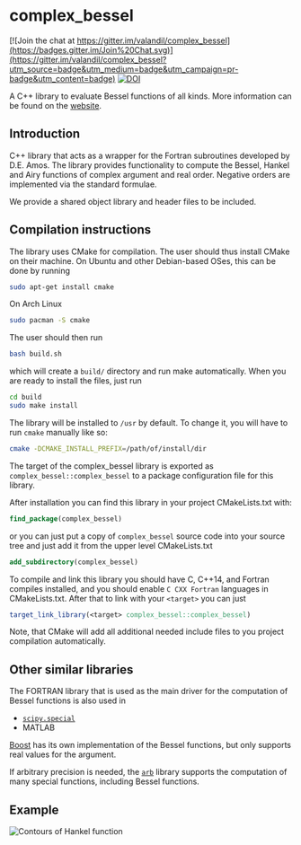 complex_bessel
==============

[![Join the chat at https://gitter.im/valandil/complex_bessel](https://badges.gitter.im/Join%20Chat.svg)](https://gitter.im/valandil/complex_bessel?utm_source=badge&utm_medium=badge&utm_campaign=pr-badge&utm_content=badge)
[![DOI](https://zenodo.org/badge/5354/valandil/complex_bessel.svg)](https://zenodo.org/badge/latestdoi/5354/valandil/complex_bessel)

A C++ library to evaluate Bessel functions of all kinds. More information can 
be found on the [website](http://joeydumont.github.io/complex_bessel).

## Introduction

C++ library that acts as a wrapper for the Fortran subroutines developed by D.E. Amos.
The library provides functionality to compute the Bessel, Hankel and Airy functions of
complex argument and real order. Negative orders are implemented via the standard formulae.

We provide a shared object library and header files to be included.

## Compilation instructions

The library uses CMake for compilation. The user should thus install CMake
on their machine. On Ubuntu and other Debian-based OSes, this can be done
by running
  ```bash
  sudo apt-get install cmake
  ```
On Arch Linux
  ```bash
  sudo pacman -S cmake
  ```

The user should then run
  ```bash
  bash build.sh
  ```
which will create a `build/` directory and run make automatically. When
you are ready to install the files, just run 
  ```bash
  cd build
  sudo make install
  ```
The library will be installed to `/usr` by default. To change
it, you will have to run `cmake` manually like so:
  ```bash
  cmake -DCMAKE_INSTALL_PREFIX=/path/of/install/dir
 ```

The target of the complex_bessel library is exported
as `complex_bessel::complex_bessel` to a package configuration file for this
library.

After installation you can find this library in your
project CMakeLists.txt with:
  ```cmake
  find_package(complex_bessel)
```
or you can just put a copy of `complex_bessel` source code
into your source tree and just add it from the upper level CMakeLists.txt
  ```cmake
 add_subdirectory(complex_bessel)
```
To compile and link this library you should have C, C++14, and Fortran compiles
installed, and you should enable `C CXX Fortran` languages in CMakeLists.txt. 
After that to link with your `<target>` you can just 
  ```cmake
  target_link_library(<target> complex_bessel::complex_bessel)
```
Note, that CMake will add all additional needed include
files to you project compilation automatically.

 ## Other similar libraries
 
 The FORTRAN library that is used as the main driver for the computation of Bessel functions is also used in
   * [`scipy.special`](https://docs.scipy.org/doc/scipy/reference/special.html)
   * MATLAB
   
[Boost](https://www.boost.org/doc/libs/1_72_0/libs/math/doc/html/math_toolkit/bessel/bessel_first.html) has its own implementation of the Bessel functions, but only supports real values for the argument.

If arbitrary precision is needed, the [`arb`](http://arblib.org/acb_hypgeom.html#bessel-functions) library supports the computation of many special functions, including Bessel functions.

## Example
![Contours of Hankel function](/tests/contours.png)
